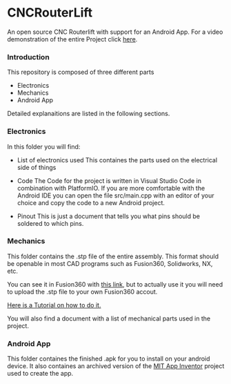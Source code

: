 # CNCRouterLift
An open source CNC Routerlift with support for an Android App.
For a video demonstration of the entire Project click [here](www.youtube.com/uniquelymade).

### Introduction

This repository is composed of three different parts
* Electronics
* Mechanics
* Android App

Detailed explanaitions are listed in the following sections.

### Electronics
In this folder you will find:

* List of electronics used
This containes the parts used on the electrical side of things

* Code
The Code for the project is written in Visual Studio Code in combination with PlatformIO.
If you are more comfortable with the Android IDE you can open the file src/main.cpp with an editor of your choice and copy the code to a new Android project.

* Pinout
This is just a document that tells you what pins should be soldered to which pins.

### Mechanics

This folder contains the .stp file of the entire assembly.
This format should be openable in most CAD programs such as Fusion360, Solidworks, NX, etc.

You can see it in Fusion360 with [this link](https://a360.co/2SwOq4j), but to actually use it you will need to upload the .stp file to your own Fusion360 accout.

[Here is a Tutorial on how to do it.](https://knowledge.autodesk.com/support/fusion-360/learn-explore/caas/sfdcarticles/sfdcarticles/How-to-import-or-open-a-file-in-Autodesk-Fusion-360.html)

You will also find a document with a list of mechanical parts used in the project.

### Android App
This folder containes the finished .apk for you to install on your android device.
It also containes an archived version of the [MIT App Inventor](http://appinventor.mit.edu/) project used to create the app.
